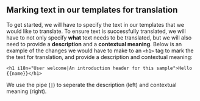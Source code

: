 ## Marking text in our templates for translation
To get started, we will have to specify the text in our templates that we would like to translate. To ensure text is successfully translated, we will have to not only specify **what** text needs to be translated, but we will also need to provide a **description** and a **contextual meaning**. Below is an example of the changes we would have to make to an `<h1>` tag to mark the the text for translation, and provide a description and contextual meaning:


```
<h1 i18n="User welcome|An introduction header for this sample">Hello {{name}}</h1>
```

We use the pipe (`|`) to seperate the description (left) and contextual meaning (right).

